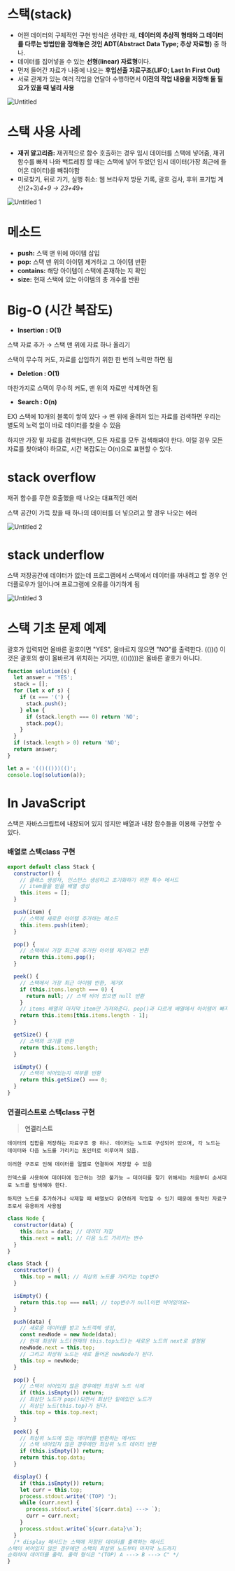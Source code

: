 # 스택(stack)

- 어떤 데이터의 구체적인 구현 방식은 생략한 채, **데이터의 추상적 형태와 그 데이터를 다루는 방법만을 정해놓은 것인 ADT(Abstract Data Type; 추상 자료형)** 중 하나.
- 데이터를 집어넣을 수 있는 **선형(linear) 자료형**이다.
- 먼저 들어간 자료가 나중에 나오는 **후입선출 자료구조(LIFO; Last In First Out)**
- 서로 관계가 있는 여러 작업을 연달아 수행하면서 **이전의 작업 내용을 저장해 둘 필요가 있을 때 널리 사용**

![Untitled](https://user-images.githubusercontent.com/70371342/224556945-9cc2e29b-5e62-460d-87d5-35225ab0ba01.png)

# 스택 사용 사례

- **재귀 알고리즘:** 재귀적으로 함수 호출하는 경우 임시 데이터를 스택에 넣어줌, 재귀함수를 빠져 나와 백트레킹 할 때는 스택에 넣어 두었던 임시 데이터(가장 최근에 들어온 데이터)를 빼줘야함
- 미로찾기, 뒤로 가기, 실행 취소: 웹 브라우저 방문 기록, 괄호 검사, 후위 표기법 계산(2+3)*4+9 → 23+4*9+

![Untitled 1](https://user-images.githubusercontent.com/70371342/224556973-a9d14fb4-ca84-4948-9141-984263855fa1.png)

# 메소드

- **push:** 스택 맨 위에 아이템 삽입
- **pop:** 스택 맨 위의 아이템 제거하고 그 아이템 반환
- **contains:** 해당 아이템이 스택에 존재하는 지 확인
- **size:** 현재 스택에 있는 아이템의 총 개수를 반환

# Big-O (시간 복잡도)

- **Insertion : O(1)**

스택 자료 추가 → 스택 맨 위에 자료 하나 올리기

스택이 무수히 커도, 자료를 삽입하기 위한 한 번의 노력만 하면 됨

- **Deletion : O(1)**

마찬가지로 스택이 무수히 커도, 맨 위의 자료만 삭제하면 됨

- **Search : O(n)**

EX) 스택에 10개의 블록이 쌓여 있다 → 맨 위에 올려져 있는 자료를 검색하면 우리는 별도의 노력 없이 바로 데이터를 찾을 수 있음

하지만 가장 밑 자료를 검색한다면, 모든 자료를 모두 검색해봐야 한다. 이럴 경우 모든 자료를 찾아봐야 하므로, 시간 복잡도는 O(n)으로 표현할 수 있다.

# stack overflow

재귀 함수를 무한 호출했을 때 나오는 대표적인 에러

스택 공간이 가득 찼을 때 하나의 데이터를 더 넣으려고 할 경우 나오는 에러

![Untitled 2](https://user-images.githubusercontent.com/70371342/224557007-038b4d43-d01e-460d-a1e0-194beba779e3.png)

# stack underflow

스택 저장공간에 데이터가 없는데 프로그램에서 스택에서 데이터를 꺼내려고 할 경우 언더플로우가 일어나며 프로그램에 오류를 야기하게 됨

![Untitled 3](https://user-images.githubusercontent.com/70371342/224557018-8ea2048d-85a7-4dce-9955-2408648b8e94.png)

# 스택 기초 문제 예제

괄호가 입력되면 올바른 괄호이면 "YES", 올바르지 않으면 "NO"를 출력한다.
(())() 이것은 괄호의 쌍이 올바르게 위치하는 거지만, (()())))은 올바른 괄호가 아니다.

```javascript
function solution(s) {
  let answer = 'YES';
  stack = [];
  for (let x of s) {
    if (x === '(') {
      stack.push();
    } else {
      if (stack.length === 0) return 'NO';
      stack.pop();
    }
  }
  if (stack.length > 0) return 'NO';
  return answer;
}

let a = '(()(()))(()';
console.log(solution(a));
```

# In JavaScript

스택은 자바스크립트에 내장되어 있지 않지만 배열과 내장 함수들을 이용해 구현할 수 있다.

### 배열로 스택class 구현

```jsx
export default class Stack {
  constructor() {
    // 클래스 생성자, 인스턴스 생성하고 초기화하기 위한 특수 메서드
    // item들을 받을 배열 생성
    this.items = [];
  }

  push(item) {
    // 스택에 새로운 아이템 추가하는 메소드
    this.items.push(item);
  }

  pop() {
    // 스택에서 가장 최근에 추가된 아이템 제거하고 반환
    return this.items.pop();
  }

  peek() {
    // 스택에서 가장 최근 아이템 반환, 제거X
    if (this.items.length === 0) {
      return null; // 스택 비어 있으면 null 반환
    }
    // items 배열의 마지막 item만 가져와준다. pop()과 다르게 배열에서 아이템이 빠지는 것이 아닌 유지된 채로 마지막 값만 받아와줌
    return this.items[this.items.length - 1];
  }

  getSize() {
    // 스택의 크기를 반환
    return this.items.length;
  }

  isEmpty() {
    // 스택이 비어있는지 여부를 반환
    return this.getSize() === 0;
  }
}
```

### 연결리스트로 스택class 구현

> **연결리스트**

    데이터의 집합을 저장하는 자료구조 중 하나. 데이터는 노드로 구성되어 있으며, 각 노드는 데이터와 다음 노드를 가리키는 포인터로 이루어져 있음.

    이러한 구조로 인해 데이터를 일렬로 연결하여 저장할 수 있음

    인덱스를 사용하여 데이터에 접근하는 것은 불가능 ⇒ 데이터를 찾기 위해서는 처음부터 순서대로 노드를 탐색해야 한다.

    하지만 노드를 추가하거나 삭제할 때 배열보다 유연하게 작업할 수 있기 때문에 동적인 자료구조로서 유용하게 사용됨

```jsx
class Node {
  constructor(data) {
    this.data = data; // 데이터 저장
    this.next = null; // 다음 노드 가리키는 변수
  }
}

class Stack {
  constructor() {
    this.top = null; // 최상위 노드를 가리키는 top변수
  }

  isEmpty() {
    return this.top === null; // top변수가 null이면 비어있어요~
  }

  push(data) {
    // 새로운 데이터를 받고 노드객체 생성,
    const newNode = new Node(data);
    // 현재 최상위 노드(현재의 this.top노드)는 새로운 노드의 next로 설정됨
    newNode.next = this.top;
    // 그리고 최상위 노드는 새로 들어온 newNode가 된다.
    this.top = newNode;
  }

  pop() {
    // 스택이 비어있지 않은 경우에만 최상위 노드 삭제
    if (this.isEmpty()) return;
    // 최상단 노드가 pop()되면서 최상단 밑에있던 노드가
    // 최상단 노드(this.top)가 된다.
    this.top = this.top.next;
  }

  peek() {
    // 최상위 노드에 있는 데이터를 반환하는 메서드
    // 스택 비어있지 않은 경우에만 최상위 노드 데이터 반환
    if (this.isEmpty()) return;
    return this.top.data;
  }

  display() {
    if (this.isEmpty()) return;
    let curr = this.top;
    process.stdout.write('(TOP) ');
    while (curr.next) {
      process.stdout.write(`${curr.data} ---> `);
      curr = curr.next;
    }
    process.stdout.write(`${curr.data}\n`);
  }
  /* display 메서드는 스택에 저장된 데이터를 출력하는 메서드
스택이 비어있지 않은 경우에만 스택의 최상위 노드부터 마지막 노드까지 
순회하여 데이터를 출력. 출력 형식은 "(TOP) A ---> B ---> C" */
}
```
